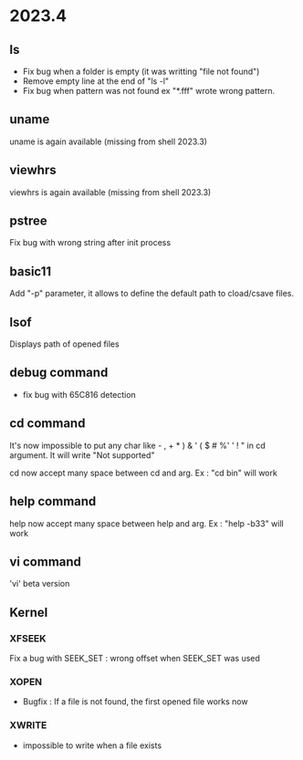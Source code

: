 # 2023.4

## ls

* Fix bug when a folder is empty (it was writting "file not found")
* Remove empty line at the end of "ls -l"
* Fix bug when pattern was not found ex "*.fff" wrote wrong pattern.

## uname

uname is again available (missing from shell 2023.3)

## viewhrs

viewhrs is again available (missing from shell 2023.3)

## pstree

Fix bug with wrong string after init process

## basic11

Add "-p" parameter, it allows to define the default path to cload/csave files.

## lsof

Displays path of opened files

## debug command

* fix bug with 65C816 detection

## cd command

It's now impossible to put any char like - , + * ) & ' (  $ # %' ' ! " in cd argument. It will write "Not supported"

cd now accept many space between cd and arg. Ex : "cd     bin" will work

## help command

help now accept many space between help and arg. Ex : "help     -b33" will work

## vi command

'vi' beta version

## Kernel

### XFSEEK

Fix a bug with SEEK_SET : wrong offset when SEEK_SET was used

### XOPEN

* Bugfix : If a file is not found, the first opened file works now

### XWRITE

* impossible to write when a file exists

